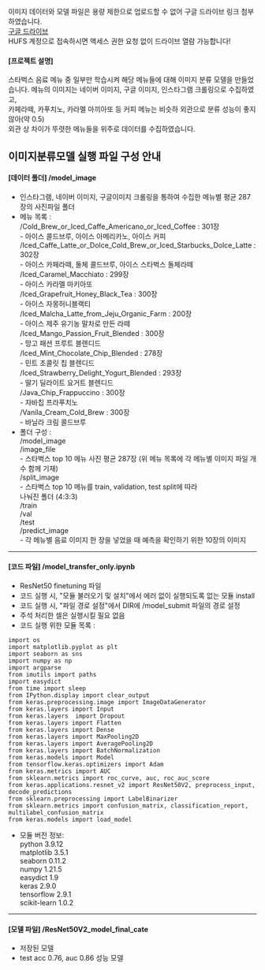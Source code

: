 이미지 데이터와 모델 파일은 용량 제한으로 업로드할 수 없어 구글 드라이브 링크 첨부하였습니다.  
[구글 드라이브](https://drive.google.com/drive/folders/15cdZvbcXZ5NYE_a4bkA2VejoP4Zlcc7W?usp=sharing)  
HUFS 계정으로 접속하시면 액세스 권한 요청 없이 드라이브 열람 가능합니다!   
  
#### [프로젝트 설명]
스타벅스 음료 메뉴 중 일부만 학습시켜 해당 메뉴들에 대해 이미지 분류 모델을 만들었습니다. 
메뉴의 이미지는 네이버 이미지, 구글 이미지, 인스타그램 크롤링으로 수집하였고,   
카페라떼, 카푸치노, 카라멜 마끼아또 등 커피 메뉴는 비슷하 외관으로 분류 성능이 좋지 않아(약 0.5)  
외관 상 차이가 뚜렷한 메뉴들을 위주로 데이터를 수집하였습니다.


## 이미지분류모델 실행 파일 구성 안내
#### [데이터 폴더] 	/model_image

- 인스타그램, 네이버 이미지, 구글이미지 크롤링을 통하여
 수집한 메뉴별 평균 287장의 사진파일 폴더
- 메뉴 목록 :   
	/Cold_Brew_or_Iced_Caffe_Americano_or_Iced_Coffee : 301장  
		- 아이스 콜드브루, 아이스 아메리카노, 아이스 커피  
	/Iced_Caffe_Latte_or_Dolce_Cold_Brew_or_Iced_Starbucks_Dolce_Latte : 302장  
		- 아이스 카페라떼, 돌체 콜드브루, 아이스 스타벅스 돌체라떼  
	/Iced_Caramel_Macchiato : 299장  
		- 아이스 카라멜 마키아또  
	/Iced_Grapefruit_Honey_Black_Tea : 300장  
		- 아이스 자몽허니블랙티  
	/Iced_Malcha_Latte_from_Jeju_Organic_Farm : 200장  
		- 아이스 제주 유기농 말차로 만든 라떼  
	/Iced_Mango_Passion_Fruit_Blended : 300장  
		- 망고 패션 프루트 블렌디드  
	/Iced_Mint_Chocolate_Chip_Blended : 278장  
		- 민트 초콜릿 칩 블렌디드  
	/Iced_Strawberry_Delight_Yogurt_Blended : 293장  
		- 딸기 딜라이트 요거트 블렌디드  
	/Java_Chip_Frappuccino : 300장  
		- 자바칩 프라푸치노  
	/Vanila_Cream_Cold_Brew : 300장  
		- 바닐라 크림 콜드브루  
- 폴더 구성 :   
	/model_image  
		/image_file  
			- 스타벅스 top 10 메뉴 사진 평균 287장 (위 메뉴 목록에 각 메뉴별 이미지 파일 개수 함께 기재)  
		/split_image  
			- 스타벅스 top 10 메뉴를 train, validation, test split에 따라  
			  나눠진 폴더 (4:3:3)  
			/train  
			/val  
			/test  
		/predict_image  
			- 각 메뉴별 음료 이미지 한 장을 넣었을 때 예측을 확인하기 위한 10장의 이미지  

***

#### [코드 파일] 	/model_transfer_only.ipynb

- ResNet50 finetuning 파일  
- 코드 실행 시, "모듈 불러오기 및 설치"에서 에러 없이 실행되도록 없는 모듈 install  
- 코드 실행 시, "파일 경로 설정"에서 DIR에 /model_submit 파일의 경로 설정  
- 주석 처리한 셀은 실행시킬 필요 없음  
- 코드 실행 위한 모듈 목록 :  
```
import os  
import matplotlib.pyplot as plt
import seaborn as sns
import numpy as np
import argparse
from imutils import paths
import easydict
from time import sleep
from IPython.display import clear_output
from keras.preprocessing.image import ImageDataGenerator
from keras.layers import Input
from keras.layers  import Dropout
from keras.layers import Flatten
from keras.layers import Dense
from keras.layers import MaxPooling2D
from keras.layers import AveragePooling2D
from keras.layers import BatchNormalization
from keras.models import Model
from tensorflow.keras.optimizers import Adam
from keras.metrics import AUC
from sklearn.metrics import roc_curve, auc, roc_auc_score
from keras.applications.resnet_v2 import ResNet50V2, preprocess_input, decode_predictions
from sklearn.preprocessing import LabelBinarizer
from sklearn.metrics import confusion_matrix, classification_report, multilabel_confusion_matrix
from keras.models import load_model
```  
- 모듈 버전 정보:  
python		3.9.12   
matplotlib	3.5.1  
seaborn		0.11.2  
numpy		1.21.5  
easydict		1.9  
keras		2.9.0  
tensorflow	2.9.1  
scikit-learn	1.0.2  

***

#### [모델 파일] 	/ResNet50V2_model_final_cate  

- 저장된 모델  
- test acc 0.76, auc 0.86 성능 모델  
